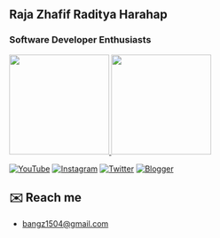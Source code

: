 ## Raja Zhafif Raditya Harahap
### Software Developer Enthusiasts

<p align="left">
<a href="https://github.com/brotherzhafif">
  <img height="180em" src="https://github-readme-stats-eight-theta.vercel.app/api?username=brotherzhafif&show_icons=true&theme=dark&include_all_commits=true&count_private=true"/>
  <img height="180em" src="https://github-readme-stats-eight-theta.vercel.app/api/top-langs/?username=brotherzhafif&layout=compact&theme=dark&langs_count=9&hide=GDscript,HTML,CMAKE,visual%20basic%20.NET,Blade,Jupyter%20Notebook"/>
</a>
</p>

[![YouTube](https://img.shields.io/badge/YouTube-%23FF0000.svg?logo=YouTube&logoColor=white)](https://www.youtube.com/@BrotherZhafif/featured)
[![Instagram](https://img.shields.io/badge/Instagram-%23E4405F.svg?logo=Instagram&logoColor=white)](https://www.instagram.com/brotherzhafif/) 
[![Twitter](https://img.shields.io/badge/Twitter-%231DA1F2.svg?logo=Twitter&logoColor=white)](https://twitter.com/brotherzhafif) 
[![Blogger](https://img.shields.io/badge/Blogger-FF5722?logo=blogger&logoColor=white)](https://brotherzhafif1504.blogspot.com/p/brotherzhafif.html)

## ✉️ Reach me
- [bangz1504@gmail.com](mailto:bangz1504@gmail.com)
